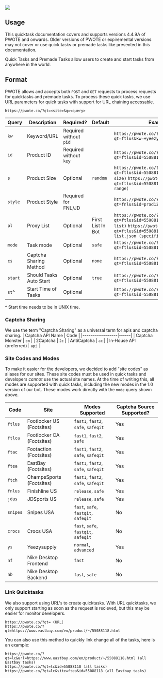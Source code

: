 ![](https://pbs.twimg.com/profile_banners/1123765884680585218/1596774649/1500x500)

## Usage
This quicktask documentation covers and supports versions 4.4.9A of PWOTE and onwards. Older versions of PWOTE or expiremental versions may not cover or use quick tasks or premade tasks like presented in this documentation. 

Quick Tasks and Premade Tasks allow users to create and start tasks from anywhere in the world. 


## Format
PWOTE allows and accepts both `POST` and `GET` requests to process requests for quicktasks and premade tasks. To process these quick tasks, we use URL parameters for quick tasks with support for URL chaining accessable. 

```http
https://pwote.co/?qt=<site>&q=<query>
```

|   Query   |  Description              | Required?              | Default              | Example |
|-----------|---------------------------|------------------------|----------------------|----------------------|
| `kw`      |  Keyword/URL              | Required without `pid` |                      | `https://pwote.co/?qt=ftlus&kw=+yeezy,+350,+boost,-700` |
| `id`      |  Product ID               | Required without `key` |                      | `https://pwote.co/?qt=ftlus&id=55088118`
| `s`       |  Product Size             | Optional               | `random`             | `https://pwote.co/?qt=ftlus&id=55088118&s=9.5 (single size)` `https://pwote.co/?qt=ftlus&id=55088118&s=7-10.5 (size range)` | 
| `style`   |  Product Style            | Required for FNL/JD      |                      | `https://pwote.co/?qt=fnlus&id=prod1360195&style=555088` |
| `pl`      |  Proxy List               | Optional               |  First List In Bot   | `https://pwote.co/?qt=ftlus&id=55088118&pl=1 (first list)` `https://pwote.co/?qt=ftlus&id=55088118&pl=proxy-list.json (specific)` |
| `mode`    |  Task mode                | Optional               |  `safe`              | `https://pwote.co/?qt=ftlus&id=55088118&mode=fast2` |
| `cs`      | Captcha Sharing Method    | Optional               |  `none`              | `https://pwote.co/?qt=ftlus&id=55088118&cs=cm` | 
| `start`   |  Should Tasks Auto Start  | Optional               |  `true`              | `https://pwote.co/?qt=ftlus&id=55088118&start=true` | 
| `st`^     |  Start Time of Tasks      | Optional               |                      | `https://pwote.co/?qt=ftlus&id=55088118&st=1610298110` | 
^ Start time needs to be in UNIX time. 

### Captcha Sharing
We use the term "Captcha Sharing" as a universal term for apis and captcha sharing. 
| Captcha API Name | Code | 
|------------------|------|
| Captcha Monster  | `cm` |
| 2Captcha         | `2c` | 
| AntiCaptcha      | `ac` | 
| In-House API (preferred) | `api` | 

### Site Codes and Modes
To make it easier for the developers, we decided to add "site codes" as aliases for our sites. These site codes must be used in quick tasks and developers *cannot* use the actual site names. At the time of writing this, all modes are supported with quick tasks, including the new modes in the 1.0 version of our bot. These modes work directly with the `mode` query shown above. 

| Code                | Site             | Modes Supported | Captcha Source Supported? |
|--------------------|-------------------|-------------------|-------------------|
| `ftlus` | Footlocker US (Footsites) | `fast1`, `fast2`, `safe`, `safeqit` | Yes | 
| `ftlca` | Footlocker CA (Footsites) | `fast1`, `fast2`, `safe` | Yes |
| `ftac` | Footaction (Footsites) | `fast1`, `fast2`, `safe`, `safeqit` | Yes | 
| `ftea` | EastBay (Footsites) | `fast1`, `fast2`, `safe`, `safeqit` | Yes | 
| `ftch` | ChampsSports (Footsites) | `fast1`, `fast2`, `safe`, `safeqit` | Yes | 
| `fnlus` | Finishline US | `release`, `safe` | Yes | 
| `jdus` | JDSports US | `release`, `safe` | Yes | 
| `snipes` | Snipes USA | `fast`, `safe`, `fastqit`, `safeqit` | No |
| `crocs` | Crocs USA | `fast`, `safe`, `fastqit`, `safeqit` | No |
| `ys` | Yeezysupply | `normal`, `advanced` | Yes |
| `nf` | Nike Desktop Frontend | `fast` | No |
| `nb` | Nike Desktop Backend | `fast`, `safe` | No | 

### Link Quicktasks
We also support using URL's to create quicktasks. With URL quicktasks, we only support starting as soon as the request is recieved, but this may be easier for monitor developers. 

```
https://pwote.co/?qt= (URL)
https://pwote.co/?qt=https://www.eastbay.com/en/product/~/55088118.html
```

You can also use this method to quickly link change all of the tasks, here is an example:
```
https://pwote.co/?qt=lc&url=https://www.eastbay.com/en/product/~/55088118.html (all Eastbay tasks)
https://pwote.co/?qt=lc&id=55088118 (all tasks)
https://pwote.co/?qt=lc&site=ftea&id=55088118 (all Eastbay tasks)
```
